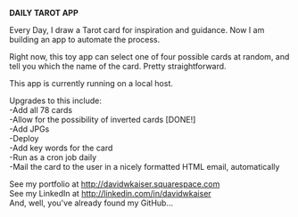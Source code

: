 **DAILY TAROT APP**

Every Day, I draw a Tarot card for inspiration and guidance. Now I am building an app to automate the process. 

Right now, this toy app can select one of four possible cards at random, and tell you which the name of the card. Pretty straightforward. 

This app is currently running on a local host. 

Upgrades to this include:  
-Add all 78 cards  
-Allow for the possibility of inverted cards [DONE!]  
-Add JPGs  
-Deploy  
-Add key words for the card  
-Run as a cron job daily  
-Mail the card to the user in a nicely formatted HTML email, automatically  

See my portfolio at http://davidwkaiser.squarespace.com  
See my LinkedIn at http://linkedin.com/in/davidwkaiser  
And, well, you've already found my GitHub...  
